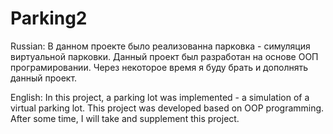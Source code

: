 # Parking2
Russian:
В данном проекте было реализованна парковка - симуляция виртуальной парковки.
Данный проект был разработан на основе ООП програмировании.
Через некоторое время я буду брать и дополнять данный проект.


English:
In this project, a parking lot was implemented - a simulation of a virtual parking lot.
This project was developed based on OOP programming.
After some time, I will take and supplement this project.
